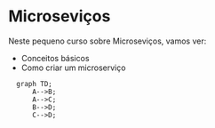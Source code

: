 # Microseviços

Neste pequeno curso sobre Microseviços, vamos ver:

+ Conceitos básicos
+ Como criar um microserviço

```mermaid
  graph TD;
      A-->B;
      A-->C;
      B-->D;
      C-->D;
```

